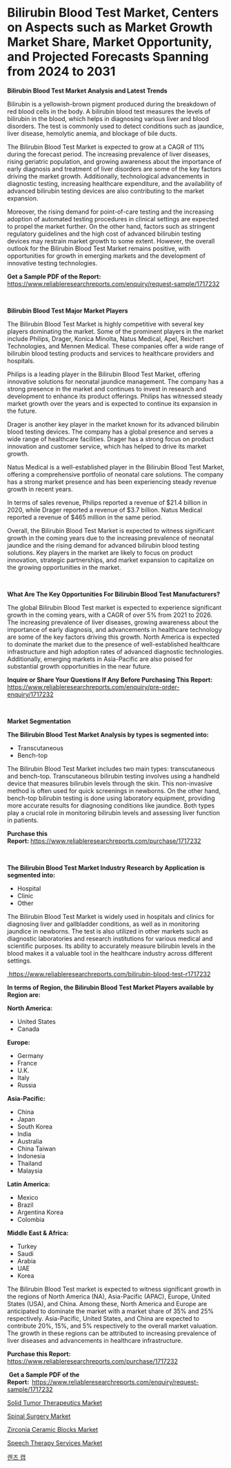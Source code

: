 <p><h1>Bilirubin Blood Test Market, Centers on Aspects such as Market Growth Market Share, Market Opportunity, and Projected Forecasts Spanning from 2024 to 2031</h1></p><p><strong>Bilirubin Blood Test Market Analysis and Latest Trends</strong></p>
<p><p>Bilirubin is a yellowish-brown pigment produced during the breakdown of red blood cells in the body. A bilirubin blood test measures the levels of bilirubin in the blood, which helps in diagnosing various liver and blood disorders. The test is commonly used to detect conditions such as jaundice, liver disease, hemolytic anemia, and blockage of bile ducts.</p><p>The Bilirubin Blood Test Market is expected to grow at a CAGR of 11% during the forecast period. The increasing prevalence of liver diseases, rising geriatric population, and growing awareness about the importance of early diagnosis and treatment of liver disorders are some of the key factors driving the market growth. Additionally, technological advancements in diagnostic testing, increasing healthcare expenditure, and the availability of advanced bilirubin testing devices are also contributing to the market expansion.</p><p>Moreover, the rising demand for point-of-care testing and the increasing adoption of automated testing procedures in clinical settings are expected to propel the market further. On the other hand, factors such as stringent regulatory guidelines and the high cost of advanced bilirubin testing devices may restrain market growth to some extent. However, the overall outlook for the Bilirubin Blood Test Market remains positive, with opportunities for growth in emerging markets and the development of innovative testing technologies.</p></p>
<p><strong>Get a Sample PDF of the Report:&nbsp;</strong> <a href="https://www.reliableresearchreports.com/enquiry/request-sample/1717232">https://www.reliableresearchreports.com/enquiry/request-sample/1717232</a></p>
<p>&nbsp;</p>
<p><strong>Bilirubin Blood Test Major Market Players</strong></p>
<p><p>The Bilirubin Blood Test Market is highly competitive with several key players dominating the market. Some of the prominent players in the market include Philips, Drager, Konica Minolta, Natus Medical, Apel, Reichert Technologies, and Mennen Medical. These companies offer a wide range of bilirubin blood testing products and services to healthcare providers and hospitals.</p><p>Philips is a leading player in the Bilirubin Blood Test Market, offering innovative solutions for neonatal jaundice management. The company has a strong presence in the market and continues to invest in research and development to enhance its product offerings. Philips has witnessed steady market growth over the years and is expected to continue its expansion in the future.</p><p>Drager is another key player in the market known for its advanced bilirubin blood testing devices. The company has a global presence and serves a wide range of healthcare facilities. Drager has a strong focus on product innovation and customer service, which has helped to drive its market growth.</p><p>Natus Medical is a well-established player in the Bilirubin Blood Test Market, offering a comprehensive portfolio of neonatal care solutions. The company has a strong market presence and has been experiencing steady revenue growth in recent years.</p><p>In terms of sales revenue, Philips reported a revenue of $21.4 billion in 2020, while Drager reported a revenue of $3.7 billion. Natus Medical reported a revenue of $465 million in the same period.</p><p>Overall, the Bilirubin Blood Test Market is expected to witness significant growth in the coming years due to the increasing prevalence of neonatal jaundice and the rising demand for advanced bilirubin blood testing solutions. Key players in the market are likely to focus on product innovation, strategic partnerships, and market expansion to capitalize on the growing opportunities in the market.</p></p>
<p>&nbsp;</p>
<p><strong>What Are The Key Opportunities For Bilirubin Blood Test Manufacturers?</strong></p>
<p><p>The global Bilirubin Blood Test market is expected to experience significant growth in the coming years, with a CAGR of over 5% from 2021 to 2026. The increasing prevalence of liver diseases, growing awareness about the importance of early diagnosis, and advancements in healthcare technology are some of the key factors driving this growth. North America is expected to dominate the market due to the presence of well-established healthcare infrastructure and high adoption rates of advanced diagnostic technologies. Additionally, emerging markets in Asia-Pacific are also poised for substantial growth opportunities in the near future.</p></p>
<p><strong>Inquire or Share Your Questions If Any Before Purchasing This Report:</strong> <a href="https://www.reliableresearchreports.com/enquiry/pre-order-enquiry/1717232">https://www.reliableresearchreports.com/enquiry/pre-order-enquiry/1717232</a></p>
<p>&nbsp;</p>
<p><strong>Market Segmentation</strong></p>
<p><strong>The Bilirubin Blood Test Market Analysis by types is segmented into:</strong></p>
<p><ul><li>Transcutaneous</li><li>Bench-top</li></ul></p>
<p><p>The Bilirubin Blood Test Market includes two main types: transcutaneous and bench-top. Transcutaneous bilirubin testing involves using a handheld device that measures bilirubin levels through the skin. This non-invasive method is often used for quick screenings in newborns. On the other hand, bench-top bilirubin testing is done using laboratory equipment, providing more accurate results for diagnosing conditions like jaundice. Both types play a crucial role in monitoring bilirubin levels and assessing liver function in patients.</p></p>
<p><strong>Purchase this Report:&nbsp;</strong><a href="https://www.reliableresearchreports.com/purchase/1717232">https://www.reliableresearchreports.com/purchase/1717232</a></p>
<p>&nbsp;</p>
<p><strong>The Bilirubin Blood Test Market Industry Research by Application is segmented into:</strong></p>
<p><ul><li>Hospital</li><li>Clinic</li><li>Other</li></ul></p>
<p><p>The Bilirubin Blood Test Market is widely used in hospitals and clinics for diagnosing liver and gallbladder conditions, as well as in monitoring jaundice in newborns. The test is also utilized in other markets such as diagnostic laboratories and research institutions for various medical and scientific purposes. Its ability to accurately measure bilirubin levels in the blood makes it a valuable tool in the healthcare industry across different settings.</p></p>
<p><a href="https://www.reliableresearchreports.com/bilirubin-blood-test-r1717232">&nbsp;https://www.reliableresearchreports.com/bilirubin-blood-test-r1717232</a></p>
<p><strong>In terms of Region, the Bilirubin Blood Test Market Players available by Region are:</strong></p>
<p>
    <p> <strong> North America: </strong>
        <ul>
            <li>United States</li>
            <li>Canada</li>
        </ul>
        </p> 
    <p> <strong> Europe: </strong>
        <ul>
            <li>Germany</li>
            <li>France</li>
            <li>U.K.</li>
            <li>Italy</li>
            <li>Russia</li>
        </ul>
        </p> 
    <p> <strong> Asia-Pacific: </strong>
        <ul>
            <li>China</li>
            <li>Japan</li>
            <li>South Korea</li>
            <li>India</li>
            <li>Australia</li>
            <li>China Taiwan</li>
            <li>Indonesia</li>
            <li>Thailand</li>
            <li>Malaysia</li>
        </ul>
        </p> 
    <p> <strong> Latin America: </strong>
        <ul>
            <li>Mexico</li>
            <li>Brazil</li>
            <li>Argentina Korea</li>
            <li>Colombia</li>
        </ul>
        </p> 
    <p> <strong> Middle East & Africa: </strong>
        <ul>
            <li>Turkey</li>
            <li>Saudi</li>
            <li>Arabia</li>
            <li>UAE</li>
            <li>Korea</li>
        </ul>
    </p>
    </p>
<p><p>The Bilirubin Blood Test market is expected to witness significant growth in the regions of North America (NA), Asia-Pacific (APAC), Europe, United States (USA), and China. Among these, North America and Europe are anticipated to dominate the market with a market share of 35% and 25% respectively. Asia-Pacific, United States, and China are expected to contribute 20%, 15%, and 5% respectively to the overall market valuation. The growth in these regions can be attributed to increasing prevalence of liver diseases and advancements in healthcare infrastructure.</p></p>
<p><strong>Purchase this Report: </strong><a href="https://www.reliableresearchreports.com/purchase/1717232">https://www.reliableresearchreports.com/purchase/1717232</a></p>
<p>&nbsp;<strong>Get a Sample PDF of the Report:&nbsp;&nbsp;</strong><a href="https://www.reliableresearchreports.com/enquiry/request-sample/1717232">https://www.reliableresearchreports.com/enquiry/request-sample/1717232</a></p>
<p><strong></strong></p>
<p><p><a href="https://github.com/angeliabkratze/Market-Research-Report-List-2/blob/main/solid-tumor-therapeutics-market.md">Solid Tumor Therapeutics Market</a></p><p><a href="https://github.com/Angelnienowdseej3e45z3p8c/Market-Research-Report-List-3/blob/main/spinal-surgery-market.md">Spinal Surgery Market</a></p><p><a href="https://www.linkedin.com/pulse/zirconia-ceramic-blocks-market-growth-outlook-from-2024-2031-di3of?trackingId=9fos3jtWSxO15sNzlCRZTw%3D%3D">Zirconia Ceramic Blocks Market</a></p><p><a href="https://github.com/EveKerluke2023/Market-Research-Report-List-2/blob/main/speech-therapy-services-market.md">Speech Therapy Services Market</a></p><p><a href="https://github.com/tasfiyaj85/Market-Research-Report-List-2/blob/main/176907773407.md">렌즈 캡</a></p></p>